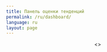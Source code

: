 ```yaml
---
title: Панель оценки тенденций
permalink: /ru/dashboard/
language: ru
layout: page
---
```


<script type="module" src="https://public.tableau.com/javascripts/api/tableau.embedding.3.latest.min.js"></script>
<div style="align-items: center; display: flex; justify-content: center;">  <<tableau-viz hide-tabs="" id="tableauViz" src="https://public.tableau.com/views/SDG-ARM-2024/Story1?" hide-tabs="true", toolbar="hidden", height="1200px", width="1200px" >> </tableau-viz></div>
